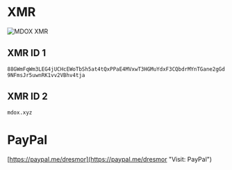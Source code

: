 # XMR

![MDOX XMR](/assets/image/xmr.png "MDOX XMR")

## XMR ID 1

`88GWmFqWm3LEG4jUCHcEWoTbSh5at4tQxPPaE4MVxwT3HGMuYdxF3CQbdrMYnTGane2gGd9NFmsJr5uwnRK1vv2VBhv4tja`

## XMR ID 2

`mdox.xyz`

# PayPal

[https://paypal.me/dresmor](https://paypal.me/dresmor "Visit: PayPal")
